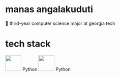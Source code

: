 # manas angalakuduti
:bee: third-year computer science major at georgia tech

# tech stack
<img src="https://upload.wikimedia.org/wikipedia/commons/thumb/c/c3/Python-logo-notext.svg/1200px-Python-logo-notext.svg.png" width=50 height=50 /> Python
<img src="https://upload.wikimedia.org/wikipedia/commons/thumb/c/c3/Python-logo-notext.svg/1200px-Python-logo-notext.svg.png" width=50 height=50 /> Python


<!--
**manasangalakuduti/manasangalakuduti** is a ✨ _special_ ✨ repository because its `README.md` (this file) appears on your GitHub profile.

Here are some ideas to get you started:

- 🔭 I’m currently working on ...
- 🌱 I’m currently learning ...
- 👯 I’m looking to collaborate on ...
- 🤔 I’m looking for help with ...
- 💬 Ask me about ...
- 📫 How to reach me: ...
- 😄 Pronouns: ...
- ⚡ Fun fact: ...
-->
